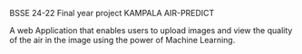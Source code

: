 BSSE 24-22 Final year project
KAMPALA AIR-PREDICT

A web Application that enables users to upload images and view the quality of the air in the image using the power of Machine Learning.
